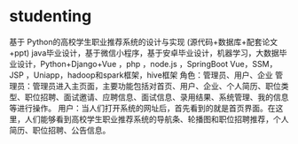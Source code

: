 # studenting
基于 Python的高校学生职业推荐系统的设计与实现 (源代码+数据库+配套论文+ppt) java毕业设计，基于微信小程序，基于安卓毕业设计，机器学习，大数据毕业设计，Python+Django+Vue ，php ，node.js ，SpringBoot Vue，SSM，JSP ，Uniapp，hadoop和spark框架，hive框架  角色：管理员、用户、企业  管理员：管理员进入主页面，主要功能包括对首页、用户、企业、个人简历、职位类型、职位招聘、面试邀请、应聘信息、面试信息、录用结果、系统管理、我的信息等进行操作。  用户：当人们打开系统的网址后，首先看到的就是首页界面。在这里，人们能够看到高校学生职业推荐系统的导航条、轮播图和职位招聘推荐，个人简历、职位招聘、公告信息。
